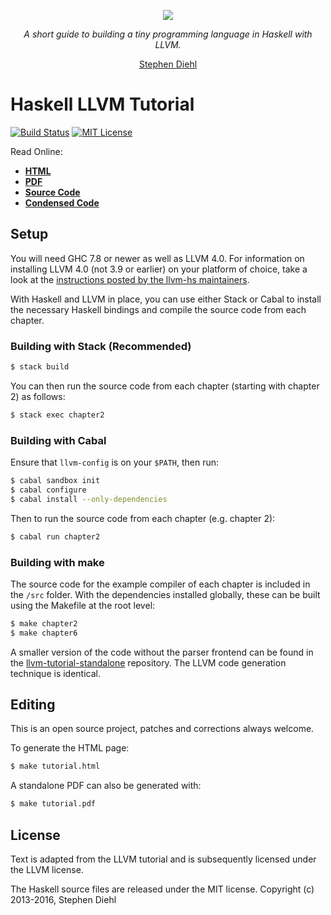 <p align="center">
  <a href="http://dev.stephendiehl.com/fun/">
    <img src="https://github.com/sdiehl/kaleidoscope/raw/master/img/dragon.png"/>
  </a>
</p>

<p align="center">
  <em>A short guide to building a tiny programming language in Haskell with LLVM.</em>
</p>

<p align="center">
  <a href="https://twitter.com/smdiehl">Stephen Diehl</a>
</p>

Haskell LLVM Tutorial
=====================

[![Build Status](https://travis-ci.org/sdiehl/kaleidoscope.svg)](https://travis-ci.org/sdiehl/kaleidoscope)
[![MIT License](http://img.shields.io/badge/license-mit-blue.svg)](https://github.com/sdiehl/kaleidoscope/blob/master/LICENSE-MIT)

Read Online:

* [**HTML**](http://www.stephendiehl.com/llvm)
* [**PDF**](http://www.stephendiehl.com/llvm/tutorial.pdf)
* [**Source Code**](https://github.com/sdiehl/kaleidoscope/tree/master/src/chapter7)
* [**Condensed Code**](https://github.com/sdiehl/llvm-tutorial-standalone)


Setup
-----

You will need GHC 7.8 or newer as well as LLVM 4.0. For information on installing LLVM 4.0 (not 3.9 or earlier)
on your platform of choice, take a look at the
[instructions posted by the llvm-hs maintainers](https://github.com/llvm-hs/llvm-hs/blob/llvm-4/README.md#installing-llvm).

With Haskell and LLVM in place, you can use either Stack or Cabal to install the necessary Haskell
bindings and compile the source code from each chapter.

### Building with Stack (Recommended)

```bash
$ stack build
```

You can then run the source code from each chapter (starting with chapter 2) as follows:

```bash
$ stack exec chapter2
```

### Building with Cabal

Ensure that ``llvm-config`` is on your ``$PATH``, then run:

```bash
$ cabal sandbox init
$ cabal configure
$ cabal install --only-dependencies
```

Then to run the source code from each chapter (e.g. chapter 2):

```bash
$ cabal run chapter2
```

### Building with make

The source code for the example compiler of each chapter is included in the ``/src`` folder. With the dependencies
installed globally, these can be built using the Makefile at the root level:

```bash
$ make chapter2
$ make chapter6
```

A smaller version of the code without the parser frontend can be found in the
[llvm-tutorial-standalone](https://github.com/sdiehl/llvm-tutorial-standalone)
repository. The LLVM code generation technique is identical.

Editing
-------

This is an open source project, patches and corrections always welcome.

To generate the HTML page:

```bash
$ make tutorial.html
```

A standalone PDF can also be generated with:

```bash
$ make tutorial.pdf
```

License
-------

Text is adapted from the LLVM tutorial and is subsequently licensed under the
LLVM license.

The Haskell source files are released under the MIT license. Copyright (c)
2013-2016, Stephen Diehl
